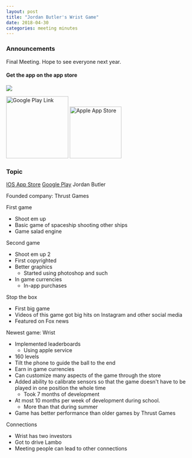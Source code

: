 ```yaml
---
layout: post
title: "Jordan Butler's Wrist Game"
date: 2018-04-30
categories: meeting minutes
---
```


### Announcements 
Final Meeting. Hope to see everyone next year. 
#### Get the app on the app store
<img src="https://lh3.googleusercontent.com/dX2UgmFSxVwKeGN2ar-xMIeHg7GS5QT9KT2FuzEBLofUH28-SM4IBXtWPbjvsnj6fg=s360-rw"/>

<a href="https://play.google.com/store/apps/details?id=com.thrustgames.wrist"><img src="https://play.google.com/intl/en_us/badges/images/generic/en_badge_web_generic.png" alt="Google Play Link" style="width: 12em;" ></a>
<a href="https://itunes.apple.com/us/app/wrist/id1354769672?mt=8"> <img src="https://atlona.com/wp-content/uploads/2017/12/Apple-App-Store-_logo.png" alt="Apple App Store" style="width: 10em;" ></a>

### Topic

[IOS App Store][IOS] [Google Play][GP]
Jordan Butler

Founded company: Thrust Games

First game
   - Shoot em up
   - Basic game of spaceship shooting other ships
   - Game salad engine
   
Second game
   - Shoot em up 2
   - First copyrighted
   - Better graphics
      - Started using photoshop and such
   - In game currencies
      - In-app purchases
      
Stop the box
   - First big game
   - Videos of this game got big hits on Instagram and other social media
   - Featured on Fox news 
   
Newest game: Wrist
   - Implemented leaderboards
      - Using apple service 
   - 160 levels
   - Tilt the phone to guide the ball to the end 
   - Earn in game currencies
   - Can customize many aspects of the game through the store
   - Added ability to calibrate sensors so that the game doesn't have to be played in one position the whole time
      - Took 7 months of development
   - At most 10 months per week of development during school. 
      - More than that during summer
   - Game has better performance than older games by Thrust Games
   
Connections
   - Wrist has two investors
   - Got to drive Lambo
   - Meeting people can lead to other connections
   
[IOS]: https://itunes.apple.com/us/app/wrist/id1354769672?mt=8
[GP]: https://play.google.com/store/apps/details?id=com.thrustgames.wrist
